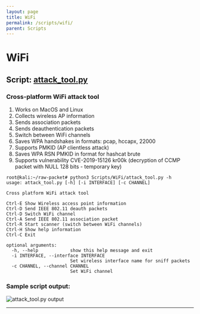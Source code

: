 ```yaml
---
layout: page
title: WiFi
permalink: /scripts/wifi/
parent: Scripts
---
```


# WiFi

## Script: [attack_tool.py](https://github.com/raw-packet/raw-packet/blob/master/Scripts/WiFi/attack_tool.py)

### Cross-platform WiFi attack tool
1. Works on MacOS and Linux
1. Collects wireless AP information
1. Sends association packets
1. Sends deauthentication packets
1. Switch between WiFi channels
1. Saves WPA handshakes in formats: pcap, hccapx, 22000
1. Supports PMKID (AP clientless attack)
1. Saves WPA RSN PMKID in format for hashcat brute
1. Supports vulnerability CVE-2019-15126 kr00k (decryption of CCMP packet with NULL 128 bits - temporary key)

```
root@kali:~/raw-packet# python3 Scripts/WiFi/attack_tool.py -h
usage: attack_tool.py [-h] [-i INTERFACE] [-c CHANNEL]

Cross platform WiFi attack tool

Ctrl-E Show Wireless access point information
Ctrl-D Send IEEE 802.11 deauth packets
Ctrl-D Switch WiFi channel
Ctrl-A Send IEEE 802.11 association packet
Ctrl-R Start scanner (switch between WiFi channels)
Ctrl-H Show help information
Ctrl-C Exit

optional arguments:
  -h, --help            show this help message and exit
  -i INTERFACE, --interface INTERFACE
                        Set wireless interface name for sniff packets
  -c CHANNEL, --channel CHANNEL
                        Set WiFi channel
```

### Sample script output:
![attack_tool.py output](https://raw-packet.github.io/static/images/screenshots/attack_tool.py_screenshot.png)

---
